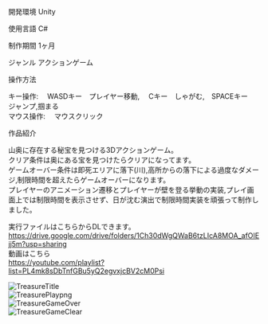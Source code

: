 開発環境 Unity    
                                          
使用言語 C#  
                                          
制作期間 1ヶ月  
                                      
ジャンル アクションゲーム  
                                     
操作方法   
  
   キー操作:　  WASDキー　プレイヤー移動, 　Cキー　しゃがむ,　SPACEキー　ジャンプ,掴まる  
   マウス操作:　 マウスクリック  
  
作品紹介  

山奥に存在する秘宝を見つける3Dアクションゲーム。  
クリア条件は奥にある宝を見つけたらクリアになってます。  
ゲームオーバー条件は即死エリアに落下(川),高所からの落下による過度なダメージ,制限時間を超えたらゲームオーバーになります。  
プレイヤーのアニメーション遷移とプレイヤーが壁を登る挙動の実装,プレイ画面上では制限時間を表示させず、日が沈む演出で制限時間実装を頑張って制作しました。  

実行ファイルはこちらからDLできます。  
https://drive.google.com/drive/folders/1Ch30dWgQWaB6tzLIcA8MOA_afOIEjj5m?usp=sharing  
動画はこちら  
https://youtube.com/playlist?list=PL4mk8sDbTnfGBu5yQ2egvxjcBV2cM0Psi  
  
  ![TreasureTitle](https://user-images.githubusercontent.com/71370181/111797792-ce60df00-890c-11eb-85b2-bf50f2a1a0ef.png)  
  ![TreasurePlaypng](https://user-images.githubusercontent.com/71370181/111797748-c6a13a80-890c-11eb-9e40-0599a1d3ac93.png)  
  ![TreasureGameOver](https://user-images.githubusercontent.com/71370181/111797805-d15bcf80-890c-11eb-8fb6-ee7bf8d19540.png)  
  ![TreasureGameClear](https://user-images.githubusercontent.com/71370181/111797836-d7ea4700-890c-11eb-8594-556863f77c2f.png)

